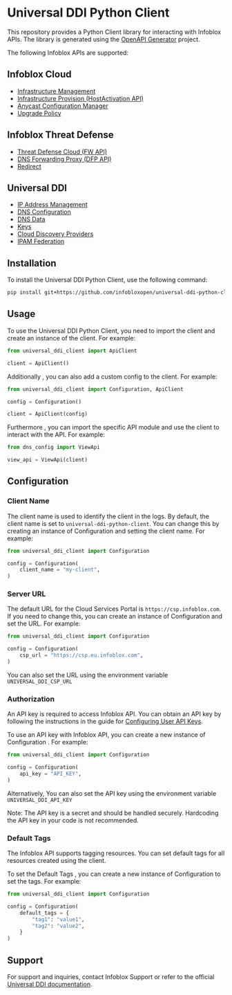 # Universal DDI Python Client

This repository provides a Python Client library for interacting with Infoblox APIs. The library is generated using the [OpenAPI Generator](https://openapi-generator.tech) project.

The following Infoblox APIs are supported:

## Infoblox Cloud
- [Infrastructure Management](src/infra_mgmt/README.md)
- [Infrastructure Provision (HostActivation API)](src/infra_provision/README.md)
- [Anycast Configuration Manager](src/anycast/README.md)
- [Upgrade Policy](upgradePolicy/README.md)

## Infoblox Threat Defense
- [Threat Defense Cloud (FW API)](src/fw/README.md)
- [DNS Forwarding Proxy (DFP API)](src/dfp/README.md)
- [Redirect](src/redirect/README.md)

## Universal DDI
- [IP Address Management](src/ipam/README.md)
- [DNS Configuration](src/dns_config/README.md)
- [DNS Data](src/dns_data/README.md)
- [Keys](src/keys/README.md)
- [Cloud Discovery Providers](src/cloud_discovery/README.md)
- [IPAM Federation](src/ipam_federation/README.md)

## Installation

To install the Universal DDI Python Client, use the following command:

```bash
pip install git+https://github.com/infobloxopen/universal-ddi-python-client
```

## Usage


To use the Universal DDI Python Client, you need to import the client and create an instance of the client. For example:

```python
from universal_ddi_client import ApiClient

client = ApiClient()
```

Additionally , you can also add a custom config to the client. For example:

```python
from universal_ddi_client import Configuration, ApiClient

config = Configuration()

client = ApiClient(config)
```

Furthermore , you can import the specific API module and use the client to interact with the API. For example:

```python
from dns_config import ViewApi

view_api = ViewApi(client)
```

## Configuration

### Client Name

The client name is used to identify the client in the logs. By default, the client name is set to `universal-ddi-python-client`. You can change this by creating an instance of Configuration and setting the client name. For example:

```python
from universal_ddi_client import Configuration

config = Configuration(
    client_name = "my-client",
)
```

### Server URL

The default URL for the Cloud Services Portal is `https://csp.infoblox.com`. If you need to change this, you can create an instance of Configuration and set the URL. For example:

```python
from universal_ddi_client import Configuration

config = Configuration(
    csp_url = "https://csp.eu.infoblox.com",
)
```

You can also set the URL using the environment variable `UNIVERSAL_DDI_CSP_URL`

### Authorization

An API key is required to access Infoblox API. You can obtain an API key by following the instructions in the guide for [Configuring User API Keys](https://docs.infoblox.com/space/BloxOneCloud/35430405/Configuring+User+API+Keys).

To use an API key with Infoblox API, you can create a new instance of Configuration . For example:

```python
from universal_ddi_client import Configuration

config = Configuration(
    api_key = "API_KEY",
)
```

Alternatively, You can also set the API key using the environment variable `UNIVERSAL_DDI_API_KEY`

Note: The API key is a secret and should be handled securely. Hardcoding the API key in your code is not recommended.

### Default Tags

The Infoblox API supports tagging resources. You can set default tags for all resources created using the client. 

To set the Default Tags , you can create a new instance of Configuration to set the tags. For example:

```python
from universal_ddi_client import Configuration

config = Configuration(
    default_tags = {
        "tag1": "value1",
        "tag2": "value2",
    }
)
```

## Support 

For support and inquiries, contact Infoblox Support or refer to the official [Universal DDI documentation](https://csp.infoblox.com/apidoc).